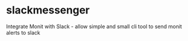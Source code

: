 # slackmessenger

Integrate Monit with Slack - allow simple and small cli tool to send monit alerts to slack

